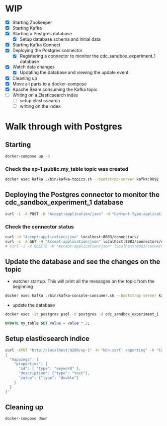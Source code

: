 # WIP
- [x] Starting Zookeeper
- [x] Starting Kafka
- [x] Starting a Postgres database
  - [x] Setup database schema and initial data
- [x] Starting Kafka Connect
- [x] Deploying the Postgres connector
  - [x] Registering a connector to monitor the cdc_sandbox_experiment_1 database
- [x] Watch data changes
  - [x] Updating the database and viewing the update event
- [x] Cleaning up
- [x] Move all parts to a docker-compose
- [x] Apache Beam consuming the Kafka topic
- [ ] Writing on a Elasticsearch index
  - [ ] setup elasticsearch
  - [ ] writing on the index

# Walk through with Postgres

## Starting

```sh
docker-compose up -d
```

### Check the xp-1.public.my_table topic was created

```sh
docker exec kafka ./bin/kafka-topics.sh --bootstrap-server kafka:9092 --list
```

## Deploying the Postgres connector to monitor the cdc_sandbox_experiment_1 database

```sh
curl -i -X POST -H "Accept:application/json" -H "Content-Type:application/json" localhost:8083/connectors/ -d @register-postgres.json
```

### Check the connector status

```sh
curl -H "Accept:application/json" localhost:8083/connectors/
curl -i -X GET -H "Accept:application/json" localhost:8083/connectors/experiment-1-connector/status
# curl -i -X DELETE -H "Accept:application/json" localhost:8083/connectors/experiment-1-connector
```

## Update the database and see the changes on the topic

- watcher startup. This will print all the messages on the topic from the beginning

```sh
docker exec kafka ./bin/kafka-console-consumer.sh --bootstrap-server kafka:9092 --topic xp-1.public.my_table --from-beginning
```

- update the database

```sh
docker exec -it postgres psql -U postgres -d cdc_sandbox_experiment_1
```

```sql
UPDATE my_table SET value = value * 2;
```

## Setup elasticsearch indice

```sh
curl -XPUT "http://localhost:9200/xp-1" -H "kbn-xsrf: reporting" -H "Content-Type: application/json" -d'
{
  "mappings": {
    "properties": {
      "id": { "type": "keyword" },
      "description": {"type": "text"},
      "value": {"type": "double"}
    }
  }
}'
```

## Cleaning up

```sh
docker-compose down
```
